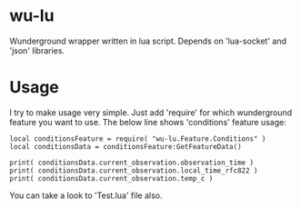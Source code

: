 # wu-lu
Wunderground wrapper written in lua script.
Depends on 'lua-socket' and 'json' libraries.

# Usage
I try to make usage very simple. Just add 'require' for which wunderground feature you want to use.
The below line shows 'conditions' feature usage:

	local conditionsFeature = require( "wu-lu.Feature.Conditions" )
	local conditionsData = conditionsFeature:GetFeatureData()
	
	print( conditionsData.current_observation.observation_time )
	print( conditionsData.current_observation.local_time_rfc822 )
	print( conditionsData.current_observation.temp_c )
	
You can take a look to 'Test.lua' file also.
